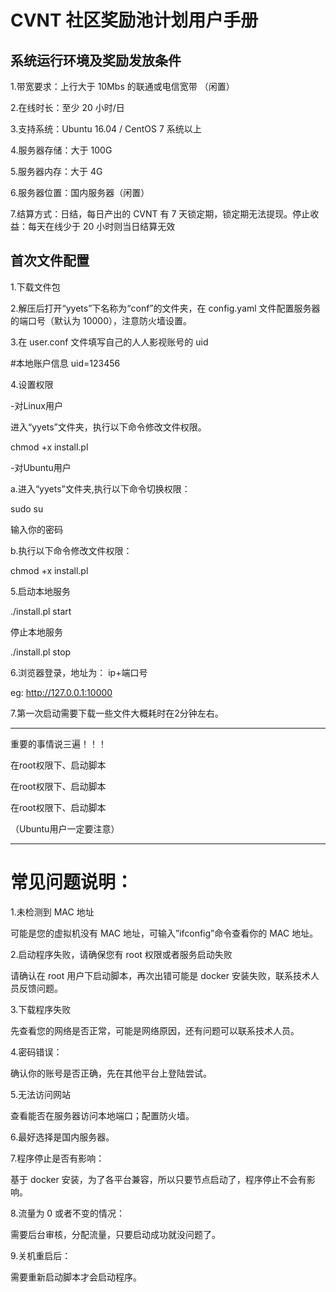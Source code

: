 # CVNT 社区奖励池计划用户手册

## 系统运行环境及奖励发放条件

1.带宽要求：上行大于 10Mbs 的联通或电信宽带 （闲置）

2.在线时长：至少 20 小时/日

3.支持系统：Ubuntu 16.04 / CentOS 7 系统以上

4.服务器存储：大于 100G

5.服务器内存：大于 4G

6.服务器位置：国内服务器（闲置）

7.结算方式：日结，每日产出的 CVNT 有 7 天锁定期，锁定期无法提现。停止收益：每天在线少于 20 小时则当日结算无效


## 首次文件配置
1.下载文件包

2.解压后打开“yyets”下名称为“conf”的文件夹，在 config.yaml 文件配置服务器的端口号（默认为 10000），注意防火墙设置。

3.在 user.conf 文件填写自己的人人影视账号的 uid

#本地账户信息
uid=123456

4.设置权限

-对Linux用户

进入“yyets”文件夹，执行以下命令修改文件权限。

chmod +x install.pl

-对Ubuntu用户

a.进入“yyets”文件夹,执行以下命令切换权限：

sudo su

输入你的密码

b.执行以下命令修改文件权限：

chmod +x install.pl

5.启动本地服务

./install.pl start

停止本地服务

./install.pl stop

6.浏览器登录，地址为： ip+端口号

eg: http://127.0.0.1:10000

7.第一次启动需要下载一些文件大概耗时在2分钟左右。

***
重要的事情说三遍！！！

在root权限下、启动脚本

在root权限下、启动脚本

在root权限下、启动脚本

（Ubuntu用户一定要注意）

***


# 常见问题说明：

1.未检测到 MAC 地址

可能是您的虚拟机没有 MAC 地址，可输入”ifconfig”命令查看你的 MAC 地址。

2.启动程序失败，请确保您有 root 权限或者服务启动失败

请确认在 root 用户下启动脚本，再次出错可能是 docker 安装失败，联系技术人员反馈问题。

3.下载程序失败

先查看您的网络是否正常，可能是网络原因，还有问题可以联系技术人员。

4.密码错误：

确认你的账号是否正确，先在其他平台上登陆尝试。

5.无法访问网站

查看能否在服务器访问本地端口；配置防火墙。

6.最好选择是国内服务器。

7.程序停止是否有影响：

基于 docker 安装，为了各平台兼容，所以只要节点启动了，程序停止不会有影响。

8.流量为 0 或者不变的情况：

需要后台审核，分配流量，只要启动成功就没问题了。

9.关机重启后：

需要重新启动脚本才会启动程序。


